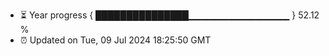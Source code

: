 - ⏳ Year progress { ███████████████▁▁▁▁▁▁▁▁▁▁▁▁▁▁▁ } 52.12 %
- ⏰ Updated on Tue, 09 Jul 2024 18:25:50 GMT

